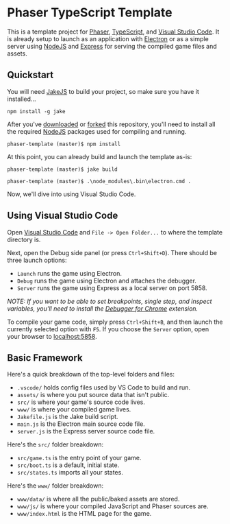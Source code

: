 # Phaser TypeScript Template

This is a template project for [Phaser](http://phaser.io/), [TypeScript](http://www.typescriptlang.org/), and [Visual Studio Code](http://code.visualstudio.com). It is already setup to launch as an application with [Electron](http://electron.atom.io/) or as a simple server using [NodeJS](https://nodejs.org) and [Express](http://expressjs.com/) for serving the compiled game files and assets.

## Quickstart

You will need [JakeJS](http://jakejs.com/) to build your project, so make sure you have it installed...

```
npm install -g jake
```

After you've [downloaded](https://github.com/massung/phaser-template/archive/master.zip) or [forked](https://github.com/massung/phaser-template) this repository, you'll need to install all the required [NodeJS](https://nodejs.org) packages used for compiling and running.

```
phaser-template (master)$ npm install
```

At this point, you can already build and launch the template as-is:

```
phaser-template (master)$ jake build

phaser-template (master)$ .\node_modules\.bin\electron.cmd .
```

Now, we'll dive into using Visual Studio Code.

## Using Visual Studio Code

Open [Visual Studio Code](http://code.visualstudio.com) and `File -> Open Folder...` to where the template directory is. 

Next, open the Debug side panel (or press `Ctrl+Shift+D`). There should be three launch options:

* `Launch` runs the game using Electron.
* `Debug` runs the game using Electron and attaches the debugger.
* `Server` runs the game using Express as a local server on port 5858.

*NOTE: If you want to be able to set breakpoints, single step, and inspect variables, you'll need to install the [Debugger for Chrome](https://marketplace.visualstudio.com/items?itemName=msjsdiag.debugger-for-chrome) extension.*

To compile your game code, simply press `Ctrl+Shift+B`, and then launch the currently selected option with `F5`. If you choose the `Server` option, open your browser to [localhost:5858](http://localhost:5858/).

## Basic Framework

Here's a quick breakdown of the top-level folders and files:

* `.vscode/` holds config files used by VS Code to build and run.
* `assets/` is where you put source data that isn't public.
* `src/` is where your game's source code lives.
* `www/` is where your compiled game lives.
* `Jakefile.js` is the Jake build script.
* `main.js` is the Electron main source code file.
* `server.js` is the Express server source code file.

Here's the `src/` folder breakdown:

* `src/game.ts` is the entry point of your game.
* `src/boot.ts` is a default, initial state.
* `src/states.ts` imports all your states.

Here's the `www/` folder breakdown:

* `www/data/` is where all the public/baked assets are stored.
* `www/js/` is where your compiled JavaScript and Phaser sources are.
* `www/index.html` is the HTML page for the game.
